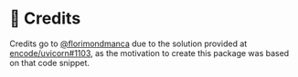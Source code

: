 # 🥇 Credits

Credits go to [@florimondmanca](https://github.com/florimondmanca) due to the
solution provided at [encode/uvicorn#1103](https://github.com/encode/uvicorn/discussions/1103#discussioncomment-941726),
as the motivation to create this package was based on that code snippet.
